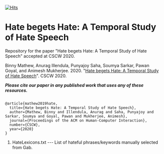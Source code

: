 [![Hits](https://hits.seeyoufarm.com/api/count/incr/badge.svg?url=https%3A%2F%2Fgithub.com%2Fbinny-mathew%2FHateBegetsHate_CSCW2020)](https://hits.seeyoufarm.com)

# Hate begets Hate: A Temporal Study of Hate Speech

Repository for the paper "Hate begets Hate: A Temporal Study of Hate Speech" accepted at CSCW 2020.


Binny Mathew, Anurag Illendula, Punyajoy Saha, Soumya Sarkar, Pawan Goyal, and Animesh Mukherjee. 2020. "[Hate begets Hate: A Temporal Study of Hate Speech](https://arxiv.org/abs/1909.10966)". CSCW 2020.

***Please cite our paper in any published work that uses any of these resources.***

~~~

@article{mathew2019hate,
  title={Hate begets Hate: A Temporal Study of Hate Speech},
  author={Mathew, Binny and Illendula, Anurag and Saha, Punyajoy and Sarkar, Soumya and Goyal, Pawan and Mukherjee, Animesh},
  journal={Proceedings of the ACM on Human-Computer Interaction},
  number={CSCW},
  year={2020}
}
~~~


1. HateLexicons.txt  --- List of hateful phrases/keywords manually selected from Gab.

